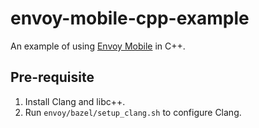 # envoy-mobile-cpp-example

An example of using [Envoy Mobile](https://github.com/envoyproxy/envoy/tree/main/mobile) in C++.

## Pre-requisite
1. Install Clang and libc++.
2. Run `envoy/bazel/setup_clang.sh` to configure Clang.
